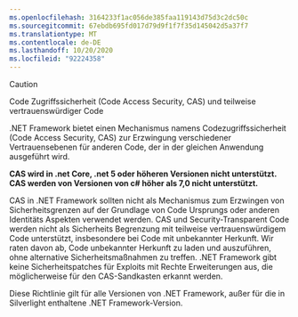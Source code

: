 ```yaml
---
ms.openlocfilehash: 3164233f1ac056de385faa119143d75d3c2dc50c
ms.sourcegitcommit: 67ebdb695fd017d79d9f1f7f35d145042d5a37f7
ms.translationtype: MT
ms.contentlocale: de-DE
ms.lasthandoff: 10/20/2020
ms.locfileid: "92224358"
---
```

> [!CAUTION]
> Code Zugriffssicherheit (Code Access Security, CAS) und teilweise vertrauenswürdiger Code
>
> .NET Framework bietet einen Mechanismus namens Codezugriffssicherheit (Code Access Security, CAS) zur Erzwingung verschiedener Vertrauensebenen für anderen Code, der in der gleichen Anwendung ausgeführt wird.
>
> **CAS wird in .net Core, .net 5 oder höheren Versionen nicht unterstützt. CAS werden von Versionen von c# höher als 7,0 nicht unterstützt.**
>
> CAS in .NET Framework sollten nicht als Mechanismus zum Erzwingen von Sicherheitsgrenzen auf der Grundlage von Code Ursprungs oder anderen Identitäts Aspekten verwendet werden. CAS und Security-Transparent Code werden nicht als Sicherheits Begrenzung mit teilweise vertrauenswürdigem Code unterstützt, insbesondere bei Code mit unbekannter Herkunft. Wir raten davon ab, Code unbekannter Herkunft zu laden und auszuführen, ohne alternative Sicherheitsmaßnahmen zu treffen. .NET Framework gibt keine Sicherheitspatches für Exploits mit Rechte Erweiterungen aus, die möglicherweise für den CAS-Sandkasten erkannt werden.
>
> Diese Richtlinie gilt für alle Versionen von .NET Framework, außer für die in Silverlight enthaltene .NET Framework-Version.
